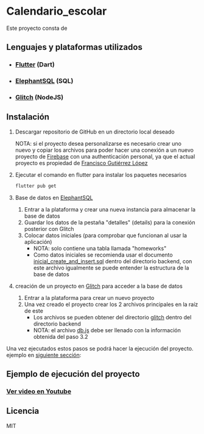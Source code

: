 # Calendario_escolar

Este proyecto consta de 

## Lenguajes y plataformas utilizados

- ### [Flutter][flutter] (Dart)
- ### [ElephantSQL][elephant] (SQL)
- ### [Glitch][glitch] (NodeJS)

## Instalación

1. Descargar repositorio de GitHub en un directorio local deseado
   
   NOTA: si el proyecto desea personalizarse es necesario crear uno nuevo y copiar los archivos para poder hacer una conexión a un nuevo proyecto de [Firebase][firebase] con una authenticación personal, ya que el actual proyecto es propiedad de [Francisco Gutiérrez López](https://github.com/FrancoGL20)
2. Ejecutar el comando en flutter para instalar los paquetes necesarios
    ```sh
    flutter pub get
    ```
3. Base de datos en [ElephantSQL][elephant]
   1. Entrar a la plataforma y crear una nueva instancia para almacenar la base de datos
   2. Guardar los datos de la pestaña "detalles" (details) para la conexión posterior con Glitch
   3. Colocar datos iniciales (para comprobar que funcionan al usar la aplicación)
      - NOTA: solo contiene una tabla llamada "homeworks"
      - Como datos iniciales se recomienda usar el documento [inicial_create_and_insert.sql](./backend/elephantSQL/inicial_create_and_insert.sql) dentro del directorio backend, con este archivo igualmente se puede entender la estructura de la base de datos
4. creación de un proyecto en [Glitch][glitch] para acceder a la base de datos
   1. Entrar a la plataforma para crear un nuevo proyecto
   2. Una vez creado el proyecto crear los 2 archivos principales en la raíz de este
      - Los archivos se pueden obtener del directorio [glitch](backend/glitch/) dentro del directorio backend
      - NOTA: el archivo [db.js](backend/glitch/db.js) debe ser llenado con la información obtenida del paso 3.2

Una vez ejecutados estos pasos se podrá hacer la ejecución del proyecto. ejemplo en [siguiente sección](#ejemplo-de-ejecución-del-proyecto):

## Ejemplo de ejecución del proyecto

### [Ver video en Youtube](https://youtu.be/hTEJmWsTA-Y)


## Licencia

MIT


[flutter]:<https://flutter.dev/>
[elephant]:<https://customer.elephantsql.com/instance>
[glitch]:<https://glitch.com/dashboard>
[firebase]:<https://console.firebase.google.com/>
